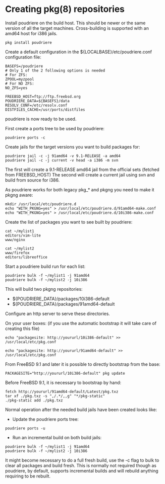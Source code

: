 # Creating pkg(8) repositories

Install poudriere on the build host. This should be newer or the same version
of all the target machines. Cross-building is supported with an amd64 host
for i386 jails.

```
pkg install poudriere
```

Create a default configuration in the ${LOCALBASE}/etc/poudriere.conf
configuration file: 

```
BASEFS=/poudriere
# Only 1 of the 2 following options is needed
# For ZFS:
ZPOOL=myzpool
# For NO ZFS:
NO_ZFS=yes

FREEBSD_HOST=ftp://ftp.freebsd.org
POUDRIERE_DATA=${BASEFS}/data
RESOLV_CONF=/etc/resolv.conf
DISTFILES_CACHE=/usr/ports/distfiles
```

poudriere is now ready to be used.

First create a ports tree to be used by poudriere:

```
poudriere ports -c
```

Create jails for the target versions you want to build packages for:

```
poudriere jail -c -j 91amd64 -v 9.1-RELEASE -a amd64
poudriere jail -c -j current -v head -a i386 -m svn
```

The first will create a 9.1-RELEASE amd64 jail from the official sets (fetched
from FREEBSD_HOST) The second will create a current jail using svn and build
from source for i386.

As poudriere works for both legacy pkg_* and pkgng you need to make it pkgng
aware: 

```
mkdir /usr/local/etc/poudriere.d
echo "WITH_PKGNG=yes" > /usr/local/etc/poudriere.d/91amd64-make.conf
echo "WITH_PKGNG=yes" > /usr/local/etc/poudriere.d/10i386-make.conf
```

Create the list of packages you want to see built by poudriere:

```
cat ~/mylist1
editors/vim-lite
www/nginx
```

```
cat ~/mylist2
www/firefox
editors/libreoffice
```

Start a poudriere build run for each list:

```
poudriere bulk -f ~/mylist1 -j 91amd64
poudriere bulk -f ~/mylist2 -j 10i386
```

This will build two pkgng repositories:

  *  ${POUDRIERE_DATA}/packages/10i386-default
  *  ${POUDRIERE_DATA}/packages/91amd64-default 

Configure an http server to serve these directories.

On your user boxes: (if you use the automatic bootstrap it will take
care of creating this file)

```
echo "packagesite: http://yoururl/10i386-default" >> /usr/local/etc/pkg.conf
```

```
echo "packagesite: http://yoururl/91amd64-default" >> /usr/local/etc/pkg.conf
```

From FreeBSD 9.1 and later it is possible to directly bootstrap from the base:

```
PACKAGESITE="http://yoururl/10i386-default" pkg update
```

Before FreeBSD 9.1, it is necessary to bootstrap by hand:

```
fetch http://yoururl/91amd64-default/Latest/pkg.txz
tar xf ./pkg.txz -s ",/.*/,,g" "*/pkg-static"
./pkg-static add ./pkg.txz
```

Normal operation after the needed build jails have been created looks like:
 * Update the poudriere ports tree:

```
poudriere ports -u
```

 * Run an incremental build on both build jails:

```
poudriere bulk -f ~/mylist1 -j 91amd64
poudriere bulk -f ~/mylist2 -j 10i386
```

It might become necessary to do a full fresh build, use the -c flag to bulk to
clear all packages and build fresh. This is normally not required though as
poudriere, by default, supports incremental builds and will rebuild anything
requiring to be rebuilt.
